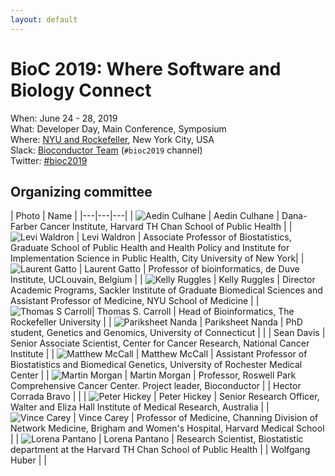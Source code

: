 ```yaml
---
layout: default
---
```

# BioC 2019: Where Software and Biology Connect

When: June 24 - 28, 2019<br />
What: Developer Day, Main Conference, Symposium<br />
Where: [NYU and Rockefeller][venue], New York City, USA<br />
Slack: [Bioconductor Team][] (`#bioc2019` channel)<br />
Twitter: [#bioc2019][tweet]<br />

[tweet]: https://twitter.com/hashtag/bioc2019?f=tweets
[venue]: ./travel-accommodations
[Bioconductor Team]: https://bioc-community.herokuapp.com/

## Organizing committee


| Photo | Name |
|---|---|---|
| ![Aedin Culhane][1] | Aedin Culhane  | Dana-Farber Cancer Institute, Harvard TH Chan School of Public Health |
| ![Levi Waldron][2] | Levi Waldron   | Associate Professor of Biostatistics, Graduate School of Public Health and Health Policy and Institute for Implementation Science in Public Health, City University of New York|
| ![Laurent Gatto][3] | Laurent Gatto  | Professor of bioinformatics, de Duve Institute, UCLouvain, Belgium |
| ![Kelly Ruggles][4] | Kelly Ruggles | Director Academic Programs, Sackler Institute of Graduate Biomedical Sciences and Assistant Professor of Medicine, NYU School of Medicine |
| ![Thomas S Carroll][5]| Thomas S. Carroll | Head of Bioinformatics, The Rockefeller University |
| ![Pariksheet Nanda][6] | Pariksheet Nanda | PhD student, Genetics and Genomics, University of Connecticut |
|  | Sean Davis | Senior Associate Scientist, Center for Cancer Research, National Cancer Institute |
| ![Matthew McCall][8] | Matthew McCall | Assistant Professor of Biostatistics and Biomedical Genetics, University of Rochester Medical Center |
| ![Martin Morgan][9] | Martin Morgan | Professor, Roswell Park Comprehensive Cancer Center. Project leader, Bioconductor
| | Hector Corrada Bravo | |
| ![Peter Hickey][11] | Peter Hickey | Senior Research Officer, Walter and Eliza Hall Institute of Medical Research, Australia |
| ![Vince Carey][12] | Vince Carey | Professor of Medicine, Channing Division of Network Medicine, Brigham and Women's Hospital, Harvard Medical School |
| ![Lorena Pantano][13] | Lorena Pantano | Research Scientist, Biostatistic department at the Harvard TH Chan School of Public Health
| | Wolfgang Huber | |


[1]: images/Aedin.jpg
[2]: images/Levi.png
[3]: images/LaurentGatto.jpg
[4]: images/KellyRuggles.jpeg
[5]: images/ThomasSCarroll_headshot.png
[6]: images/PariksheetNanda.jpg
[8]: images/MatthewMcCall.jpeg
[9]: images/MartinMorgan.jpg
[11]: images/PeterHickey.jpg
[12]: images/VincentCarey.jpg
[13]: images/LorenaPantano.jpeg
